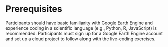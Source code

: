 # Prerequisites

Participants should have basic familiarity with Google Earth Engine and experience coding in a scientific language (e.g., Python, R, JavaScript) is recommended. Participants must sign up for a Google Earth Engine account and set up a cloud project to follow along with the live-coding exercises. 
